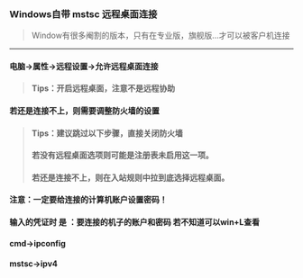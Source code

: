 ### Windows自带 mstsc 远程桌面连接

> Window有很多阉割的版本，只有在专业版，旗舰版...才可以被客户机连接

---

#### 电脑-&gt;属性-&gt;远程设置-&gt;允许远程桌面连接

> #### Tips：开启远程桌面，注意不是远程协助

#### 若还是连接不上，则需要调整防火墙的设置

> #### Tips：建议跳过以下步骤，直接关闭防火墙
>
> #### 若没有远程桌面选项则可能是注册表未启用这一项。
>
> #### 若还是连接不上，则在入站规则中拉到底选择远程桌面。

#### 注意：一定要给连接的计算机账户设置密码！

#### 输入的凭证时 是 ：要连接的机子的账户和密码  若不知道可以win+L查看

#### cmd-&gt;ipconfig

#### mstsc-&gt;ipv4



